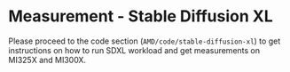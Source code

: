 # Measurement - Stable Diffusion XL

Please proceed to the code section (`AMD/code/stable-diffusion-xl`) to get instructions on how to run SDXL workload and get measurements on MI325X and MI300X.

